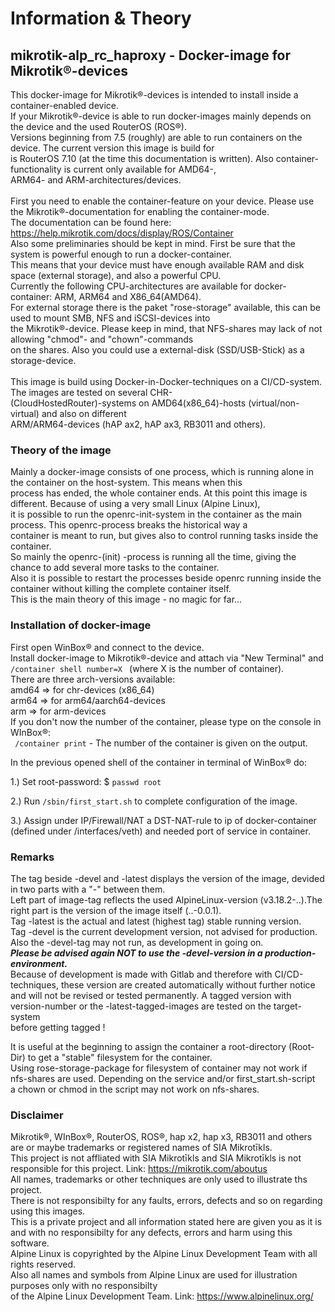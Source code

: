 # **Information & Theory**

## mikrotik-alp_rc_haproxy  - Docker-image for Mikrotik®-devices

This docker-image for Mikrotik®-devices is intended to install inside a container-enabled device.</br>
If your Mikrotik®-device is able to run docker-images mainly depends on the device and the used RouterOS (ROS®).</br>
Versions beginning from 7.5 (roughly) are able to run containers on the device. The current version this image is build for </br>
is RouterOS 7.10 (at the time this documentation is written). Also container-functionality is current only available for AMD64-,</br>
ARM64- and ARM-architectures/devices.</br> 
</br>
First you need to enable the container-feature on your device. Please use the Mikrotik®-documentation for enabling the container-mode.</br>
The documentation can be found here: https://help.mikrotik.com/docs/display/ROS/Container
</br>
Also some preliminaries should be kept in mind. First be sure that the system is powerful enough to run a docker-container.</br>
This means that your device must have enough available RAM and disk space (external storage), and also a powerful CPU.</br>
Currently the following CPU-architectures are available for docker-container: ARM, ARM64 and X86_64(AMD64).</br>
For external storage there is the paket "rose-storage" available, this can be used to mount SMB, NFS and iSCSI-devices into</br> 
the Mikrotik®-device. Please keep in mind, that NFS-shares may lack of not allowing "chmod"- and "chown"-commands</br>
on the shares. Also you could use a external-disk (SSD/USB-Stick) as a storage-device.</br>
</br>
This image is build using Docker-in-Docker-techniques on a CI/CD-system. The images are tested on several CHR-</br> 
(CloudHostedRouter)-systems on  AMD64(x86_64)-hosts (virtual/non-virtual) and also on different</br> ARM/ARM64-devices (hAP ax2, hAP ax3, RB3011 and others).</br>

### Theory of the image   

Mainly a docker-image consists of one process, which is running alone in the container on the host-system. This means when this</br> 
process has ended, the whole container ends. At this point this image is different. Because of using a very small Linux (Alpine Linux),</br>
it is possible to run the openrc-init-system in the container as the main process. This openrc-process breaks the historical way a</br> 
container is meant to run, but gives also to control running tasks inside the container.</br> 
So mainly the openrc-(init) -process is running all the time, giving the chance to add several more tasks to the container. </br>
Also it is possible to restart the processes beside openrc running inside the container without killing the complete container itself.</br>
This is the main theory of this image - no magic for far...</br>

### Installation of docker-image

First open WinBox® and connect to the device.</br>
Install docker-image to Mikrotik®-device and attach via "New Terminal" and  <code>/container shell number=X </code> (where X is the number of container).</br>
There are three arch-versions available: </br>
amd64 => for chr-devices (x86_64)</br>
arm64 => for arm64/aarch64-devices</br>
arm => for arm-devices</br>
If you don't now the number of the container, please type on the console in WInBox®:</br>
<code> /container print</code> - The number of the container is given on the output.</br></p>
In the previous opened shell of the container in terminal of WinBox® do:</br></p>
1.) Set root-password: $ <code>passwd root </code><br /></p>
2.) Run <code>/sbin/first_start.sh</code> to complete configuration of the image.<br /></p>
3.) Assign under IP/Firewall/NAT a DST-NAT-rule to ip of docker-container (defined under /interfaces/veth) and needed port of service in container. <br /></p>

### Remarks

The tag beside -devel and -latest displays the version of the image, devided in two parts with a "-" between them.</br> 
Left part of image-tag reflects the used AlpineLinux-version (v3.18.2-..).The right part is the version of the image itself (..-0.0.1).</br>
Tag -latest is the actual and latest (highest tag) stable running version.</br>
Tag -devel is the current development version, not advised for production. Also the -devel-tag may not run, as development in going on.</br>
***Please be advised again NOT to use the -devel-version in a production-environment.***</br> 
Because of development is made with Gitlab and therefore with CI/CD-techniques, these version are created automatically without further notice</br> 
and will not be revised or tested permanently. A tagged version with version-number or the -latest-tagged-images are tested on the target-system </br>
before getting tagged !</br> 
</p>
It is useful at the beginning to assign the container a root-directory (Root-Dir) to get a "stable" filesystem for the container.</br>
Using rose-storage-package for filesystem of container may not work if nfs-shares are used.
Depending on the service and/or first_start.sh-script</br> a chown or chmod in the script may not work on nfs-shares.</br>

### Disclaimer

Mikrotik®, WInBox®, RouterOS, ROS®, hap x2, hap x3, RB3011 and others are or maybe trademarks or registered names of SIA Mikrotīkls.</br>
This project is not affliated with SIA Mikrotīkls and SIA Mikrotīkls is not responsible for this project. Link: https://mikrotik.com/aboutus</br>
All names, trademarks or other techniques are only used to illustrate ths project.</br>
There is not responsibilty for any faults, errors, defects and so on regarding using this images.</br>
This is a private project and all information stated here are given you as it is and with no responsibilty for any defects, errors and harm using this software.</br>
Alpine Linux is copyrighted by the Alpine Linux Development Team with all rights reserved.</br>
Also all names and symbols from Alpine Linux are used for illustration purposes only with no responsibilty</br> 
of the Alpine Linux Development Team. Link: https://www.alpinelinux.org/</br>
